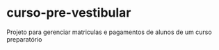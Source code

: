 # curso-pre-vestibular
Projeto para gerenciar matriculas e pagamentos de alunos de um curso preparatório
